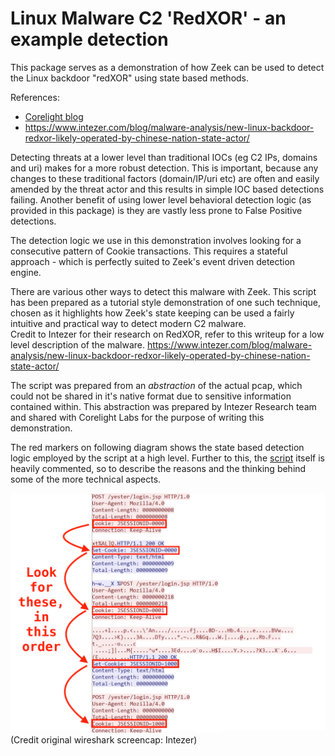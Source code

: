 # Linux Malware C2 'RedXOR' - an example detection  
This package serves as a demonstration of how Zeek can be used to detect the Linux backdoor "redXOR" using state based methods.

References:
- [Corelight blog](https://corelight.blog/2021/04/20/detect-c2-redxor-with-state-based-functionality/)
- https://www.intezer.com/blog/malware-analysis/new-linux-backdoor-redxor-likely-operated-by-chinese-nation-state-actor/  

Detecting threats at a lower level than traditional IOCs (eg C2 IPs, domains and uri) makes for a more robust detection. This is important, because any changes to these traditional factors (domain/IP/uri etc) are often and easily amended by the threat actor and this results in simple IOC based detections failing. Another benefit of using lower level behavioral detection logic (as provided in this package) is they are vastly less prone to False Positive detections. 

The detection logic we use in this demonstration involves looking for a consecutive pattern of Cookie transactions. This requires a stateful approach - which is perfectly suited to Zeek's event driven detection engine.

There are various other ways to detect this malware with Zeek. This script has been prepared as a tutorial style demonstration of one such technique, chosen as it highlights how Zeek's state keeping can be used a fairly intuitive and practical way to detect modern C2 malware.  
Credit to Intezer for their research on RedXOR, refer to this writeup for a low level description of the malware.
https://www.intezer.com/blog/malware-analysis/new-linux-backdoor-redxor-likely-operated-by-chinese-nation-state-actor/  

The script was prepared from an _abstraction_ of the actual pcap, which could not be shared in it's native format due to sensitive information contained within. This abstraction was prepared by Intezer Research team and shared with Corelight Labs for the purpose of writing this demonstration. 

The red markers on following diagram shows the state based detection logic employed by the script at a high level. Further to this, the [script](scripts/detect_redxor.zeek) itself is heavily commented, so to describe the reasons and the thinking behind some of the more technical aspects.

![alt text](./images/C2.png)  
(Credit original wireshark screencap: Intezer)
